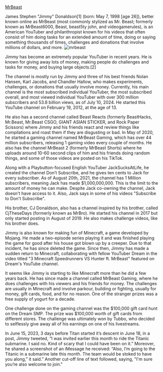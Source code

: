 [MrBeast]([https://www.youtube.com/@PewDiePie](https://www.youtube.com/@MrBeast))

James Stephen "Jimmy" Donaldson[1] (born: May 7, 1998 [age 26]), better known online as MrBeast (most commonly stylized as Mr. Beast; formerly known as MrBeast6000, Beast, beast5ty john, and videogamerules), is an American YouTuber and philanthropist known for his videos that often consist of him doing tasks for an extended amount of time, doing or saying something thousands of times, challenges and donations that involve millions of dollars, and more.
![mrbeast](https://github.com/user-attachments/assets/4dd81cb8-80e1-4053-a4a2-1625619b397d)

Jimmy has become an extremely popular YouTuber in recent years. He is known for giving away lots of money, making people do challenges and tasks for money, and buying large objects.[2]

The channel is mostly run by Jimmy and three of his best friends Nolan Hansen, Karl Jacobs, and Chandler Hallow, who makes experiments, challenges, or donations that usually involve money. Currently, his main channel is the most subscribed individual YouTuber, the most subscribed overall, and most viewed individual YouTuber with over 300 million subscribers and 53.8 billion views, as of July 10, 2024. He started this YouTube channel on February 19, 2012, at the age of 13.

He also has a second channel called Beast Reacts (formerly BeastHacks, Mr.Beast, Mr.Beast CSGO, GIANT ASIAN STICKER, and Rock Paper Scissors) where Jimmy and his friends react and review things like compilations and roast them if they are disgusting or bad. In May of 2020, he started a gaming channel named MrBeast Gaming, which has over 44 million subscribers, releasing 1 gaming video every couple of months. He also has the channel MrBeast 2 (formerly MrBeast Shorts) where he uploads around 10-60 second clips of him and his friends doing random things, and some of those videos are posted on his TikTok.

Along with a Playbutton-focused English YouTuber JackSucksAtLife, he created the channel Don’t Subscribe, and he gives ten cents to Jack for every subscriber. As of August 20th, 2021, the channel has 1 Million subscribers, meaning Jack has made $1,000,000,000. This is the limit to the amount of money he can make. Despite Jack co-owning the channel, Jack doesn't have access to it. Also, Jack says in some of his videos "Subscribe to Don't Subscribe".

His brother, CJ Donaldson, also has a channel inspired by his brother, called CjTheseDays (formerly known as MrBro). He started his channel in 2017 but only started posting in August of 2019. He also makes challenge videos, like his brother does.

Jimmy is also known for making fun of Minecraft, a game developed by Mojang. He made a two-episode series playing it and was finished playing the game for good after his house got blown up by a creeper. Due to that incident, he has since deleted the game. Since then, Jimmy has made a sudden return to Minecraft, collaborating with fellow YouTuber Dream in the video titled "3 Minecraft Speedrunners VS Hunter ft. MrBeast" featured on Dream's YouTube channel.

It seems like Jimmy is starting to like Minecraft more than he did a few years back. He has since made a channel called MrBeast Gaming, where he does challenges with his viewers and his friends for money. The challenges are usually in Minecraft and involve parkour, building or fighting, usually for money, gift cards, food, and for no reason. One of the stranger prizes was a free supply of yogurt for a decade.

One challenge done on the gaming channel was the $100,000 gift card hunt on the Dream SMP. The prize was $100,000 worth of gift cards from different stores. The challenge was ultimately won by Tubbo, who decided to selflessly give away all of his earnings on one of his livestreams.

In June 15, 2023, 3 days before Titan started it’s descent in June 18, in a post, Jimmy tweeted, “I was invited earlier this month to ride the Titanic submarine. I said no. Kind of scary that I could have been on it.” Moreover, he shared a screenshot of an iMessage he received: “Also, I’m going to the Titanic in a submarine late this month. The team would be stoked to have you along,” it said.” Another cut-off line of text followed, saying, "I'm sure you’re also welcome to join."

